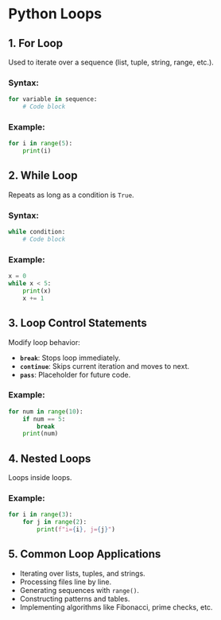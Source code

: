 # Python Loops

## 1. For Loop
Used to iterate over a sequence (list, tuple, string, range, etc.).

### Syntax:
```python
for variable in sequence:
    # Code block
```

### Example:
```python
for i in range(5):
    print(i)
```

## 2. While Loop
Repeats as long as a condition is `True`.

### Syntax:
```python
while condition:
    # Code block
```

### Example:
```python
x = 0
while x < 5:
    print(x)
    x += 1
```

## 3. Loop Control Statements
Modify loop behavior:

- **`break`**: Stops loop immediately.
- **`continue`**: Skips current iteration and moves to next.
- **`pass`**: Placeholder for future code.

### Example:
```python
for num in range(10):
    if num == 5:
        break
    print(num)
```

## 4. Nested Loops
Loops inside loops.

### Example:
```python
for i in range(3):
    for j in range(2):
        print(f"i={i}, j={j}")
```

## 5. Common Loop Applications
- Iterating over lists, tuples, and strings.
- Processing files line by line.
- Generating sequences with `range()`.
- Constructing patterns and tables.
- Implementing algorithms like Fibonacci, prime checks, etc.

